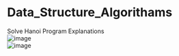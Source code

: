 # Data_Structure_Algorithams
Solve Hanoi Program Explanations
<br>
![image](https://user-images.githubusercontent.com/78686290/178814865-fbe0d416-993e-4ef6-a559-8641e7ad6937.png)
<br>
![image](https://user-images.githubusercontent.com/78686290/178814942-cd75e33e-32aa-4843-ac73-dbd8ad13a86c.png)

